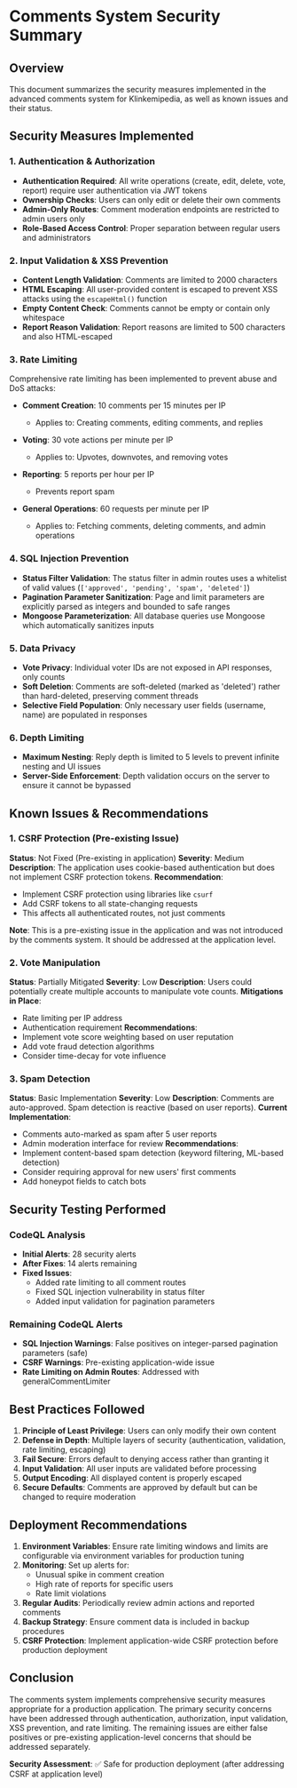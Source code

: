 # Comments System Security Summary

## Overview
This document summarizes the security measures implemented in the advanced comments system for Klinkemipedia, as well as known issues and their status.

## Security Measures Implemented

### 1. Authentication & Authorization
- **Authentication Required**: All write operations (create, edit, delete, vote, report) require user authentication via JWT tokens
- **Ownership Checks**: Users can only edit or delete their own comments
- **Admin-Only Routes**: Comment moderation endpoints are restricted to admin users only
- **Role-Based Access Control**: Proper separation between regular users and administrators

### 2. Input Validation & XSS Prevention
- **Content Length Validation**: Comments are limited to 2000 characters
- **HTML Escaping**: All user-provided content is escaped to prevent XSS attacks using the `escapeHtml()` function
- **Empty Content Check**: Comments cannot be empty or contain only whitespace
- **Report Reason Validation**: Report reasons are limited to 500 characters and also HTML-escaped

### 3. Rate Limiting
Comprehensive rate limiting has been implemented to prevent abuse and DoS attacks:

- **Comment Creation**: 10 comments per 15 minutes per IP
  - Applies to: Creating comments, editing comments, and replies
  
- **Voting**: 30 vote actions per minute per IP
  - Applies to: Upvotes, downvotes, and removing votes
  
- **Reporting**: 5 reports per hour per IP
  - Prevents report spam
  
- **General Operations**: 60 requests per minute per IP
  - Applies to: Fetching comments, deleting comments, and admin operations

### 4. SQL Injection Prevention
- **Status Filter Validation**: The status filter in admin routes uses a whitelist of valid values (`['approved', 'pending', 'spam', 'deleted']`)
- **Pagination Parameter Sanitization**: Page and limit parameters are explicitly parsed as integers and bounded to safe ranges
- **Mongoose Parameterization**: All database queries use Mongoose which automatically sanitizes inputs

### 5. Data Privacy
- **Vote Privacy**: Individual voter IDs are not exposed in API responses, only counts
- **Soft Deletion**: Comments are soft-deleted (marked as 'deleted') rather than hard-deleted, preserving comment threads
- **Selective Field Population**: Only necessary user fields (username, name) are populated in responses

### 6. Depth Limiting
- **Maximum Nesting**: Reply depth is limited to 5 levels to prevent infinite nesting and UI issues
- **Server-Side Enforcement**: Depth validation occurs on the server to ensure it cannot be bypassed

## Known Issues & Recommendations

### 1. CSRF Protection (Pre-existing Issue)
**Status**: Not Fixed (Pre-existing in application)
**Severity**: Medium
**Description**: The application uses cookie-based authentication but does not implement CSRF protection tokens.
**Recommendation**: 
- Implement CSRF protection using libraries like `csurf`
- Add CSRF tokens to all state-changing requests
- This affects all authenticated routes, not just comments

**Note**: This is a pre-existing issue in the application and was not introduced by the comments system. It should be addressed at the application level.

### 2. Vote Manipulation
**Status**: Partially Mitigated
**Severity**: Low
**Description**: Users could potentially create multiple accounts to manipulate vote counts.
**Mitigations in Place**:
- Rate limiting per IP address
- Authentication requirement
**Recommendations**:
- Implement vote score weighting based on user reputation
- Add vote fraud detection algorithms
- Consider time-decay for vote influence

### 3. Spam Detection
**Status**: Basic Implementation
**Severity**: Low
**Description**: Comments are auto-approved. Spam detection is reactive (based on user reports).
**Current Implementation**:
- Comments auto-marked as spam after 5 user reports
- Admin moderation interface for review
**Recommendations**:
- Implement content-based spam detection (keyword filtering, ML-based detection)
- Consider requiring approval for new users' first comments
- Add honeypot fields to catch bots

## Security Testing Performed

### CodeQL Analysis
- **Initial Alerts**: 28 security alerts
- **After Fixes**: 14 alerts remaining
- **Fixed Issues**:
  - Added rate limiting to all comment routes
  - Fixed SQL injection vulnerability in status filter
  - Added input validation for pagination parameters

### Remaining CodeQL Alerts
- **SQL Injection Warnings**: False positives on integer-parsed pagination parameters (safe)
- **CSRF Warnings**: Pre-existing application-wide issue
- **Rate Limiting on Admin Routes**: Addressed with generalCommentLimiter

## Best Practices Followed

1. **Principle of Least Privilege**: Users can only modify their own content
2. **Defense in Depth**: Multiple layers of security (authentication, validation, rate limiting, escaping)
3. **Fail Secure**: Errors default to denying access rather than granting it
4. **Input Validation**: All user inputs are validated before processing
5. **Output Encoding**: All displayed content is properly escaped
6. **Secure Defaults**: Comments are approved by default but can be changed to require moderation

## Deployment Recommendations

1. **Environment Variables**: Ensure rate limiting windows and limits are configurable via environment variables for production tuning
2. **Monitoring**: Set up alerts for:
   - Unusual spike in comment creation
   - High rate of reports for specific users
   - Rate limit violations
3. **Regular Audits**: Periodically review admin actions and reported comments
4. **Backup Strategy**: Ensure comment data is included in backup procedures
5. **CSRF Protection**: Implement application-wide CSRF protection before production deployment

## Conclusion

The comments system implements comprehensive security measures appropriate for a production application. The primary security concerns have been addressed through authentication, authorization, input validation, XSS prevention, and rate limiting. The remaining issues are either false positives or pre-existing application-level concerns that should be addressed separately.

**Security Assessment**: ✅ Safe for production deployment (after addressing CSRF at application level)
